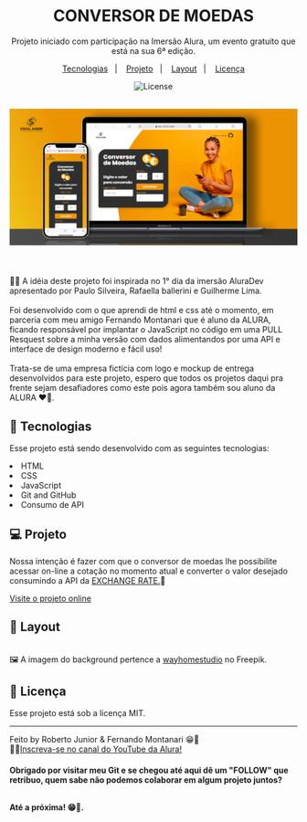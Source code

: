 
<h1 align="center"> CONVERSOR DE MOEDAS </h1>

<p align="center">
Projeto iniciado com participação na Imersão Alura, um evento gratuito que está na sua 6ª edição. <br/>
</p>

<p align="center">
  <a href="#-tecnologias">Tecnologias</a>&nbsp;&nbsp;&nbsp;|&nbsp;&nbsp;&nbsp;
  <a href="#-projeto">Projeto</a>&nbsp;&nbsp;&nbsp;|&nbsp;&nbsp;&nbsp;
  <a href="#-layout">Layout</a>&nbsp;&nbsp;&nbsp;|&nbsp;&nbsp;&nbsp;
  <a href="#memo-licença">Licença</a>
</p>


<p align="center">
  <img alt="License" src="https://img.shields.io/static/v1?label=license&message=MIT&color=49AA26&labelColor=000000">
</p>

<br>

  <div align="center">
    <a target="_blank" href="https://robertojunnior.github.io/conversor-de-moedas/">
    <img width="800px" src="./imagens/mockup-conversor.png" alt="projeto">
    </a>
  </div>

<br>
<br>

<br>
🧑‍🚀 A idéia deste projeto foi inspirada no 1° dia da imersão AluraDev apresentado por Paulo Silveira, Rafaella ballerini e Guilherme Lima. <br>
<br>Foi desenvolvido com o que aprendi de html e css até o momento, em parceria com meu amigo Fernando Montanari que é aluno da ALURA, ficando responsável por implantar o JavaScript no código em uma PULL Resquest sobre a minha versão com dados alimentandos por uma API e interface de design moderno e fácil uso!
<br>
<br>Trata-se de uma empresa fictícia com logo e mockup de entrega desenvolvidos para este projeto, espero que todos os projetos daqui pra frente sejam desafiadores como este pois agora também sou aluno da ALURA ❤️‍🔥.

## 🚀 Tecnologias

Esse projeto está sendo desenvolvido com as seguintes tecnologias:

<li> HTML
<li> CSS
<li> JavaScript
<li> Git and GitHub
<li> Consumo de API

## 💻 Projeto

Nossa intenção é fazer com que o conversor de moedas lhe possibilite acessar on-line a cotação no momento atual e converter o valor desejado consumindo a API da <a href="https://www.exchangerate-api.com/">EXCHANGE RATE.</a>🚀

[Visite o projeto online](https://robertojunnior.github.io/conversor-de-moedas/)

## 🔖 Layout
<br>
🖼️ A imagem do background pertence a <a href="https://br.freepik.com/fotos-gratis/close-up-em-uma-jovem-atraente-e-despreocupada-sentada-no-chao_12950967.htm#query=pessoa%20telefone&position=9&from_view=keyword">wayhomestudio</a> no Freepik.

## :memo: Licença

Esse projeto está sob a licença MIT.

---

Feito by Roberto Junior & Fernando Montanari 😁:wave: 
<br>🧑‍🚀[Inscreva-se no canal do YouTube da Alura!](https://www.youtube.com/@Alura)

    
<h4> Obrigado por visitar meu Git e se chegou até aqui dê um "FOLLOW" que retribuo, quem sabe não podemos colaborar em algum projeto juntos?
  <br>
  <br>
<p> Até a próxima! 😁🖖.
